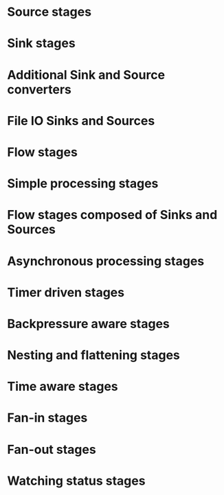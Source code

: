 # Source stages
# Sink stages
# Additional Sink and Source converters
# File IO Sinks and Sources
# Flow stages
# Simple processing stages
# Flow stages composed of Sinks and Sources
# Asynchronous processing stages
# Timer driven stages
# Backpressure aware stages
# Nesting and flattening stages
# Time aware stages
# Fan-in stages
# Fan-out stages
# Watching status stages
